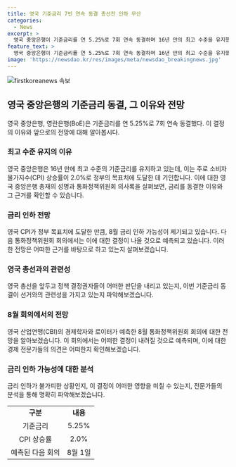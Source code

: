 ```yaml
---
title: 영국 기준금리 7번 연속 동결 총선전 인하 무산
categories:
  - News
excerpt: >
  영국 중앙은행이 기준금리를 연 5.25%로 7회 연속 동결하며 16년 만의 최고 수준을 유지했다. 5월 CPI 상승률이 2.0%에 도달해 8월 금리 인하설이 강화되는 가운데, 이에 대해 영란은행 총재는 물가가 2%로 돌아온 것은 좋은 소식이지만, 너무 이르다고 지적했다. 정책 결정은 7월 총선을 앞두고 신중한 판단으로 진행되었으며, 다음 통화정책위원회는 8월에 열릴 예정이다. AFP는 분석가들을 인용해 영란은행이 총선 시기의 영향을 피하기 위한 결정을 내릴 가능성이 있다고 보도했다.
feature_text: >
  영국 중앙은행이 기준금리를 연 5.25%로 7회 연속 동결하며 16년 만의 최고 수준을 유지했다. 5월 CPI 상승률이 2.0%에 도달해 8월 금리 인하설이 강화되는 가운데, 이에 대해 영란은행 총재는 물가가 2%로 돌아온 것은 좋은 소식이지만, 너무 이르다고 지적했다. 정책 결정은 7월 총선을 앞두고 신중한 판단으로 진행되었으며, 다음 통화정책위원회는 8월에 열릴 예정이다. AFP는 분석가들을 인용해 영란은행이 총선 시기의 영향을 피하기 위한 결정을 내릴 가능성이 있다고 보도했다.
image: 'https://newsdao.kr/res/images/meta/newsdao_breakingnews.jpg'
---
```


<p><img src="https://newsdao.kr/res/images/meta/newsdao_breakingnews.jpg" alt="firstkoreanews 속보" /></p>

<h2 data-ke-size="size26">영국 중앙은행의 기준금리 동결, 그 이유와 전망</h2>

<p data-ke-size="size16">영국 중앙은행, 영란은행(BoE)은 기준금리를 연 5.25%로 7회 연속 동결했다. 이 결정의 이유와 앞으로의 전망에 대해 알아봅시다.</p>

<h3><b>최고 수준 유지의 이유</b></h3>

<p data-ke-size="size16">영국 중앙은행은 16년 만에 최고 수준의 기준금리를 유지하고 있는데, 이는 주로 소비자물가지수(CPI) 상승률이 2.0%로 정부의 목표치에 도달한 데 기인합니다. 이에 대한 영국 중앙은행 총재의 성명과 통화정책위원회 의사록을 살펴보면, 금리를 동결한 이유와 그 근거를 확인할 수 있습니다.</p>

<h3><b>금리 인하 전망</b></h3>

<p data-ke-size="size16">영국 CPI가 정부 목표치에 도달한 만큼, 8월 금리 인하 가능성이 제기되고 있습니다. 다음 통화정책위원회 회의에서는 이에 대한 결정이 나올 것으로 예측되고 있습니다. 이러한 전망은 어떠한 근거를 바탕으로 하고 있는지 살펴보겠습니다.</p>

<h3><b>영국 총선과의 관련성</b></h3>

<p data-ke-size="size16">영국 총선을 앞두고 정책 결정권자들이 어떠한 판단을 내리고 있는지, 이번 기준금리 동결이 선거와의 관련성을 가지고 있는지 파악해보겠습니다.</p>

<h3><b>8월 회의에서의 전망</b></h3>

<p data-ke-size="size16">영국 산업연맹(CBI)의 경제학자와 로이터가 예측한 8월 통화정책위원회 회의에 대한 전망을 알아보겠습니다. 이 회의에서는 어떠한 결정이 내려질 것으로 예측되며, 이에 대한 경제 전문가들의 의견은 어떠한지 확인해보겠습니다.</p>

<h3><b>금리 인하 가능성에 대한 분석</b></h3>

<p data-ke-size="size16">금리 인하가 불가피한 상황인지, 이 결정이 어떠한 영향을 미칠 수 있는지, 전문가들의 분석을 통해 명확히 파악해보겠습니다.</p>

<table>
  <tr>
    <td style="text-align: center; height: 17px;"><b>구분</b></td>
    <td style="text-align: center; height: 17px;"><b>내용</b></td>
  </tr>
  <tr>
    <td style="text-align: center; height: 17px;">기준금리</td>
    <td style="text-align: center; height: 17px;">5.25%</td>
  </tr>
  <tr>
    <td style="text-align: center; height: 17px;">CPI 상승률</td>
    <td style="text-align: center; height: 17px;">2.0%</td>
  </tr>
  <tr>
    <td style="text-align: center; height: 17px;">예측된 다음 회의</td>
    <td style="text-align: center; height: 17px;">8월 1일</td>
  </tr>
</table>

<p data-ke-size="size16">&nbsp;</p>

